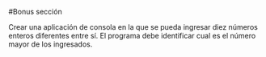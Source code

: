 #Bonus sección 

Crear una aplicación de consola en la que se pueda ingresar diez números enteros diferentes entre sí. El programa debe identificar cual es el número mayor de los ingresados.